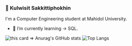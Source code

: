 ### 👋 Kulwisit Sakkittiphokhin
I'm a Computer Engineering student at Mahidol University.
- 🌱 I’m currently learning -> SQL.

![this card => Anurag's GitHub stats](https://github-readme-stats.vercel.app/api?username=Petchdy&show_icons=true&theme=dracula)
![Top Langs](https://github-readme-stats.vercel.app/api/top-langs/?username=Petchdy&layout=compact&hide_progress=true)

<!--
ref of stats card => https://github.com/anuraghazra/github-readme-stats

**Petchdy/Petchdy** is a ✨ _special_ ✨ repository because its `README.md` (this file) appears on your GitHub profile.

Here are some ideas to get you started:

- 🔭 I’m currently working on ...
- 🌱 I’m currently learning ...
- 👯 I’m looking to collaborate on ...
- 🤔 I’m looking for help with ...
- 💬 Ask me about ...
- 📫 How to reach me: ...
- 😄 Pronouns: ...
- ⚡ Fun fact: ...
-->
